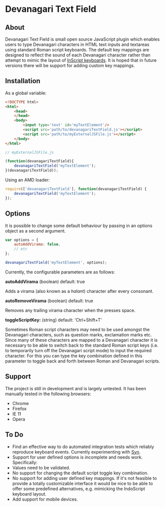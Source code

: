 # Devanagari Text Field


## About

Devanagari Text Field is small open source JavaScript plugin which enables
users to type Devanagari characters in HTML text inputs and textareas
using standard Roman script keyboards. The default key mappings are designed to reflect the
sound of each Devanagari character rather than attempt to mimic the layout of
<a href='http://en.wikipedia.org/wiki/InScript_keyboard'>InScript keyboards</a>. It is hoped
that in future versions there will be support for adding custom key mappings.





## Installation

As a global variable:


```html
<!DOCTYPE html>
<html>
    <head>
    </head>
    <body>
    	<input type='text' id='myTextElement'/>
        <script src='path/to/devanagariTextField.js'></script>
        <script src='path/to/myExternalJSFile.js'></script>
    </body>
</html>
```
```javascript
// myExternalJSFile.js

(function(devanagariTextField){
	devanagariTextField('myTextElement');
}(devanagariTextField));

```
Using an AMD loader:

```javascript
require(['devanagariTextField'], function(devanagariTextField) {
	devanagariTextField('myTextElement');
});
```


## Options
It is possible to change some default behaviour by passing in an options object as a second argument.

```javascript
var options = {
	autoAddVirama: false,
    // etc
};

devanagariTextField('myTextElement', options);

```

Currently, the configurable parameters are as follows:

**autoAddVirama**  (boolean) default: true

Adds a virama (also known as a *halant*) character after every consonant.

**autoRemoveVirama**  (boolean) default: true

Removes any trailing virama character when the presses space.

**toggleScriptKey:**  (string) default: 'Ctrl+Shift+T'

Sometimes Roman script characters may need to be used amongst the Devanagari characters, such as question marks, exclamation marks etc. Since many of these characters are mapped to a Devanagari character it is necessary to be able to switch back to the standard Roman script keys (i.e. to temporarily turn off the Devanagari script mode) to input the required character. For this you can type the key combination defined in this parameter to toggle back and forth between Roman and Devanagari scripts.


## Support

The project is still in development and is largely untested. It has been manually tested in the following browsers:

* Chrome
* Firefox
* IE 11
* Opera


## To Do

* Find an effective way to do automated integration tests which reliably reproduce keyboard events. Currently experimenting with [Syn]( https://github.com/bitovi/syn).
* Support for user defined options is incomplete and needs work. Specifically:
 * Values need to be validated.
 * No support for changing the default script toggle key combination.
 * No support for adding user defined key mappings. If it's not feasible to provide a totally customizable interface it would be
 nice to be able to offer some predefined alternatives, e.g. mimicking the IndoScript keyboard layout.
* Add support for mobile devices.
